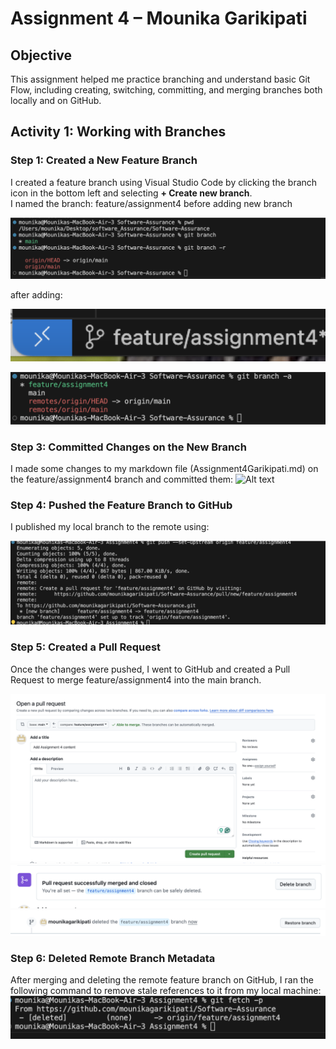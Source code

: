 # Assignment 4 – Mounika Garikipati

##  Objective  
This assignment helped me practice branching and understand basic Git Flow, including creating, switching, committing, and merging branches both locally and on GitHub.

## Activity 1: Working with Branches

### Step 1: Created a New Feature Branch  
I created a feature branch using Visual Studio Code by clicking the branch icon in the bottom left and selecting **+ Create new branch**.  
I named the branch: feature/assignment4
before adding new branch

![branches](./screenshots/B1.png)

after adding:

![add](./screenshots/new1.png)

![add](./screenshots/n2.png)

### Step 3: Committed Changes on the New Branch

I made some changes to my markdown file (Assignment4Garikipati.md) on the feature/assignment4 branch and committed them:
![Alt text](./screenshots/c1png)

### Step 4: Pushed the Feature Branch to GitHub
I published my local branch to the remote using:

![Alt text](./screenshots/p1.png)

### Step 5: Created a Pull Request
Once the changes were pushed, I went to GitHub and created a Pull Request to merge feature/assignment4 into the main branch.

![Alt text](./screenshots/create_pull.png)
![Alt text](./screenshots/pull_merge.png)
![Alt text](./screenshots/delete_branch.png)

### Step 6: Deleted Remote Branch Metadata
After merging and deleting the remote feature branch on GitHub, I ran the following command to remove stale references to it from my local machine:
![Alt text](./screenshots/d.png)